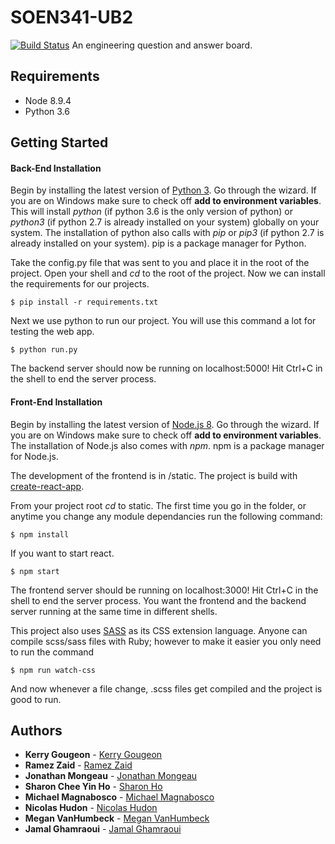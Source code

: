 # SOEN341-UB2
[![Build Status](https://travis-ci.org/Kerry-G/Ask-Eng.svg?branch=master)](https://travis-ci.org/Kerry-G/Ask-Eng)
An engineering question and answer board.

## Requirements
* Node 8.9.4
* Python 3.6

## Getting Started

#### Back-End Installation
Begin by installing the latest version of [Python 3](https://www.python.org/downloads/). Go through the wizard. If you are on Windows make sure to check off **add to environment variables**. This will install *python* (if python 3.6 is the only version of python) or *python3* (if python 2.7 is already installed on your system) globally on your system. The installation of python also calls with *pip* or *pip3* (if python 2.7 is already installed on your system). pip is a package manager for Python.

Take the config.py file that was sent to you and place it in the root of the project. Open your shell and *cd* to the root of the project. Now we can install the requirements for our projects.
```
$ pip install -r requirements.txt
```
Next we use python to run our project. You will use this command a lot for testing the web app. 
```
$ python run.py
```
The backend server should now be running on localhost:5000! Hit Ctrl+C in the shell to end the server process.


#### Front-End Installation
Begin by installing the latest version of [Node.js 8](https://nodejs.org/en/). Go through the wizard. If you are on Windows make sure to check off **add to environment variables**. The installation of Node.js also comes with *npm*. npm is a package manager for Node.js.

The development of the frontend is in /static. The project is build with [create-react-app](https://github.com/facebook/create-react-app).

From your project root *cd* to static. The first time you go in the folder, or anytime you change any module dependancies run the following command:
```
$ npm install
```

If you want to start react.
```
$ npm start
```

The frontend server should be running on localhost:3000! Hit Ctrl+C in the shell to end the server process.
You want the frontend and the backend server running at the same time in different shells. 

This project also uses [SASS](http://sass-lang.com/) as its CSS extension language. Anyone can compile scss/sass files with Ruby; however to 
make it easier you only need to run the command

```
$ npm run watch-css
```

And now whenever a file change, .scss files get compiled and the project is good to run.

## Authors

* **Kerry Gougeon** - [Kerry Gougeon](https://github.com/Kerry-G)
* **Ramez Zaid** - [Ramez Zaid](https://github.com/ramzouza) 
* **Jonathan Mongeau** - [Jonathan Mongeau](https://github.com/jonthemango)
* **Sharon Chee Yin Ho** - [Sharon Ho](https://github.com/sharon-ho)
* **Michael Magnabosco** - [Michael Magnabosco](https://github.com/linkmarche)
* **Nicolas Hudon** - [Nicolas Hudon](https://github.com/niko378)
* **Megan VanHumbeck** - [Megan VanHumbeck](https://github.com/megan-vanhumbeck)
* **Jamal Ghamraoui** - [Jamal Ghamraoui](https://github.com/JamalG16)
